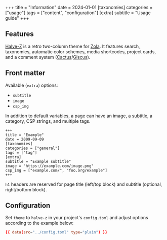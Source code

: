 +++
title = "Information"
date = 2024-01-01
[taxonomies]
categories = ["usage"]
tags = ["content", "configuration"]
[extra]
subtitle = "Usage guide"
+++

## Features

[Halve-Z](https://github.com/charlesrocket/halve-z) is a retro two-column theme for [Zola](https://github.com/getzola/zola). It features search, taxonomies, automatic color schemes, media shortcodes, project cards, and a comment system ([Cactus](https://cactus.chat)/[Giscus](https://giscus.app)).

## Front matter

Available (`extra`) options:
* `subtitle`
* `image`
* `csp_img`

In addition to default variables, a page can have an image, a subtitle, a category, CSP strings, and multiple tags.

```
+++
title = "Example"
date = 2009-09-09
[taxonomies]
categories = ["general"]
tags = ["tag"]
[extra]
subtitle = "Example subtitle"
image = "https://example.com/image.png"
csp_img = ["example.com/", "foo.org/example"]
+++
```

`h1` headers are reserved for page title (left/top block) and subtitle (optional, right/bottom block).

## Configuration

Set `theme` to `halve-z` in your project's `config.toml` and adjust options according to the example below:

```toml
{{ data(src="../config.toml" type="plain") }}
```
